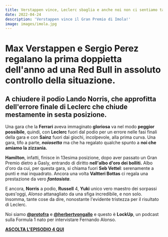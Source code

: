 ```yaml
---
title: Verstappen vince, Leclerc sbaglia e anche noi non ci sentiamo tanto bene | EP 4
date: 2022-04-24
description: 'Verstappen vince il Gran Premio di Imola!'
image: images/imola.jpg
---
```


# Max Verstappen e Sergio Perez regalano la prima doppietta dell'anno ad una Red Bull in assoluto controllo della situazione. 

## A chiudere il podio Lando Norris, che approfitta dell'errore finale di Leclerc che chiude mestamente in sesta posizione.

Una gara che la **Ferrari** aveva immaginato **gloriosa** va nel modo **peggior possibile**, quindi, con **Leclerc** fuori dal podio per un errore nelle fasi finali della gara e con **Sainz** fuori dai giochi, incolpevole, alla prima curva. Una gara, tifo a parte, **_noiosetta_** ma che ha regalato qualche spunto a **noi che amiamo la zizzania.** 

**Hamilton**, infatti, finisce in 13esima posizione, dopo aver passato un Gran Premio dietro a Gasly, entrando di diritto **nell'albo d'oro dei bolliti.** Albo d'oro da cui, per questa gara, si chiama fuori **Seb Vettel**: serenamente a punti e mai inquadrato. Ancora una volta **Valtteri Bottas** ci regala una prestazione da vero **_fantasista_**. 

E ancora, **Norris** a podio, **Russell** 4, **Yuki** unico vero maestro dei sorpassi ques'oggi, *Alonso* attanagliato da una sfiga incredibile, e non solo. 
Insomma, tante cose da dire, nonostante l'evidente tristezza per il risultato di Leclerc. 

Noi siamo **[@protofra](https://www.instagram.com/protofra/)** e **[@herbertvongallo](https://www.instagram.com/herbertvongallo/)** e questo è **LockUp**, un podcast sulla Formula 1 nato per intervistare Fernando Alonso.

**[ASCOLTA L'EPISODIO 4 QUI](https://open.spotify.com/show/6wcY5mpmlceww6YUyx5lSL?si=55972607fa1240c9)**